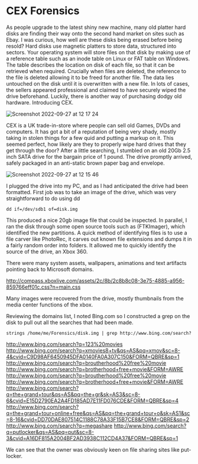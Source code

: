 CEX Forensics
=============

As people upgrade to the latest shiny new machine, many old platter hard disks are finding their way onto the second hand market on sites such as Ebay. I was curious, how well are these disks being erased before being resold?
Hard disks use magnetic platters to store data, structured into sectors. Your operating system will store files on that disk by making use of a reference table such as an inode table on Linux or FAT table on Windows. The table describes the location on disk of each file, so that it can be retrieved when required. Crucially when files are deleted, the reference to the file is deleted allowing it to be freed for another file. The data lies untouched on the disk until it is overwritten with a new file.  In lots of cases, the sellers appeared professional and claimed to have securely wiped the drive beforehand.
Luckily, there is another way of purchasing dodgy old hardware. Introducing CEX.


![Screenshot 2022-09-27 at 12 17 24](https://user-images.githubusercontent.com/83759501/192511641-1cc5f559-1ab5-48a5-9c16-ef809ea3ddfc.png)


CEX is a UK trade-in-store where people can sell old Games, DVDs and computers. It has got a bit of a reputation of being very shady, mostly taking in stolen things for a few quid and putting a markup on it. This seemed perfect, how likely are they to properly wipe hard drives that they get through the door? After a little searching, I stumbled on an old 20Gb 2.5 inch SATA drive for the bargain price of 1 pound. The drive promptly arrived, safely packaged in an anti-static brown paper bag and envelope. 

![Screenshot 2022-09-27 at 12 15 46](https://user-images.githubusercontent.com/83759501/192511351-85c015bf-737d-4d92-bb95-feee919693bb.png)


I plugged the drive into my PC, and as I had anticipated the drive had been formatted. First job was to take an image of the drive, which was very straightforward to do using dd

```
dd if=/dev/sdb1 of=disk.img
```

This produced a nice 20gb image file that could be inspected. In parallel, I ran the disk through some open source tools such as (FTKImager), which identified the new partitions. A quick method of identifying files is to use a file carver like PhotoRec, it carves out known file extensions and dumps it in a fairly random order into folders. It allowed me to quickly identify the source of the drive, an Xbox 360. 

There were many system assets, wallpapers, animations and text artifacts pointing back to Microsoft domains.

http://compass.xboxlive.com/assets/2c/8b/2c8b8c08-3e75-4885-a956-859766eff01c.css?n=main.css

Many images were recovered from the drive, mostly thumbnails from the media center functions of the xbox.




Reviewing the domains list, I noted Bing.com so I constructed a grep on the disk to pull out all the searches that had been made.

```
strings /home/me/Forensics/disk.img | grep http://www.bing.com/search?
```

http://www.bing.com/search?q=123%20movies
http://www.bing.com/search?q=xmovies8+tv&qs=AS&pq=xmov&sc=8-4&cvid=C9D98AF6450945DFA0140FA0A307C150&FORM=QBRE&sp=1
http://www.bing.com/search?q=broutherhood%20free%20movie
http://www.bing.com/search?q=brotherhood+free+movie&FORM=AWRE
http://www.bing.com/search?q=broutherhood%20free%20movie
http://www.bing.com/search?q=brotherhood+free+movie&FORM=AWRE
http://www.bing.com/search?q=the+grand+tour&qs=AS&pq=the+gr&sk=AS3&sc=8-6&cvid=E15D2790EA2A4FD185AD7E11FD076CDE&FORM=QBRE&sp=4
http://www.bing.com/search?q=the+grand+tour+online+free&qs=AS&pq=the+grand+tour+o&sk=AS1&sc=8-16&cvid=DD70DAE807514C1188C78A33F15B7CE8&FORM=QBRE&sp=2
http://www.bing.com/search?q=megashare
http://www.bing.com/search?q=putlocker&qs=AS&pq=put&sc=8-3&cvid=A16DF815A2004BF2AD3938C112CD4A37&FORM=QBRE&sp=1

We can see that the owner was obviously keen on file sharing sites like put-locker.


